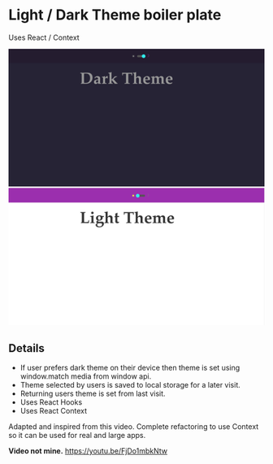 # Light / Dark Theme boiler plate

Uses React / Context

<img src='/images/dark.png'>
<img src='/images/light.png'>

## Details

* If user prefers dark theme on their device then theme is set using window.match media from window api.
* Theme selected by users is saved to local storage for a later visit.
* Returning users theme is set from last visit.
* Uses React Hooks
* Uses React Context

Adapted and inspired from this video. 
Complete refactoring to use Context so it can be used for real and large apps.

**Video not mine.**
<https://youtu.be/FjDo1mbkNtw>
